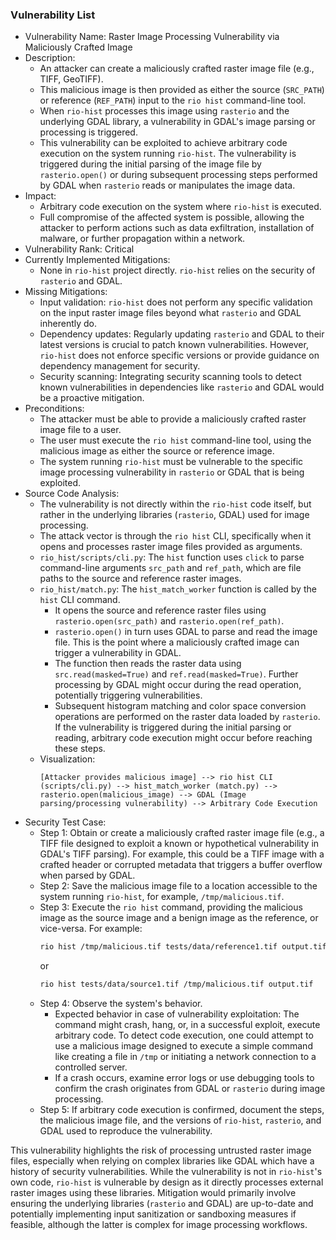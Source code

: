 ### Vulnerability List

- Vulnerability Name: Raster Image Processing Vulnerability via Maliciously Crafted Image
- Description:
    - An attacker can create a maliciously crafted raster image file (e.g., TIFF, GeoTIFF).
    - This malicious image is then provided as either the source (`SRC_PATH`) or reference (`REF_PATH`) input to the `rio hist` command-line tool.
    - When `rio-hist` processes this image using `rasterio` and the underlying GDAL library, a vulnerability in GDAL's image parsing or processing is triggered.
    - This vulnerability can be exploited to achieve arbitrary code execution on the system running `rio-hist`. The vulnerability is triggered during the initial parsing of the image file by `rasterio.open()` or during subsequent processing steps performed by GDAL when `rasterio` reads or manipulates the image data.
- Impact:
    - Arbitrary code execution on the system where `rio-hist` is executed.
    - Full compromise of the affected system is possible, allowing the attacker to perform actions such as data exfiltration, installation of malware, or further propagation within a network.
- Vulnerability Rank: Critical
- Currently Implemented Mitigations:
    - None in `rio-hist` project directly. `rio-hist` relies on the security of `rasterio` and GDAL.
- Missing Mitigations:
    - Input validation: `rio-hist` does not perform any specific validation on the input raster image files beyond what `rasterio` and GDAL inherently do.
    - Dependency updates: Regularly updating `rasterio` and GDAL to their latest versions is crucial to patch known vulnerabilities. However, `rio-hist` does not enforce specific versions or provide guidance on dependency management for security.
    - Security scanning: Integrating security scanning tools to detect known vulnerabilities in dependencies like `rasterio` and GDAL would be a proactive mitigation.
- Preconditions:
    - The attacker must be able to provide a maliciously crafted raster image file to a user.
    - The user must execute the `rio hist` command-line tool, using the malicious image as either the source or reference image.
    - The system running `rio-hist` must be vulnerable to the specific image processing vulnerability in `rasterio` or GDAL that is being exploited.
- Source Code Analysis:
    - The vulnerability is not directly within the `rio-hist` code itself, but rather in the underlying libraries (`rasterio`, GDAL) used for image processing.
    - The attack vector is through the `rio hist` CLI, specifically when it opens and processes raster image files provided as arguments.
    - `rio_hist/scripts/cli.py`: The `hist` function uses `click` to parse command-line arguments `src_path` and `ref_path`, which are file paths to the source and reference raster images.
    - `rio_hist/match.py`: The `hist_match_worker` function is called by the `hist` CLI command.
        - It opens the source and reference raster files using `rasterio.open(src_path)` and `rasterio.open(ref_path)`.
        - `rasterio.open()` in turn uses GDAL to parse and read the image file. This is the point where a maliciously crafted image can trigger a vulnerability in GDAL.
        - The function then reads the raster data using `src.read(masked=True)` and `ref.read(masked=True)`. Further processing by GDAL might occur during the read operation, potentially triggering vulnerabilities.
        - Subsequent histogram matching and color space conversion operations are performed on the raster data loaded by `rasterio`. If the vulnerability is triggered during the initial parsing or reading, arbitrary code execution might occur before reaching these steps.
    - Visualization:
        ```
        [Attacker provides malicious image] --> rio hist CLI (scripts/cli.py) --> hist_match_worker (match.py) --> rasterio.open(malicious_image) --> GDAL (Image parsing/processing vulnerability) --> Arbitrary Code Execution
        ```
- Security Test Case:
    - Step 1: Obtain or create a maliciously crafted raster image file (e.g., a TIFF file designed to exploit a known or hypothetical vulnerability in GDAL's TIFF parsing). For example, this could be a TIFF image with a crafted header or corrupted metadata that triggers a buffer overflow when parsed by GDAL.
    - Step 2: Save the malicious image file to a location accessible to the system running `rio-hist`, for example, `/tmp/malicious.tif`.
    - Step 3: Execute the `rio hist` command, providing the malicious image as the source image and a benign image as the reference, or vice-versa. For example:
        ```bash
        rio hist /tmp/malicious.tif tests/data/reference1.tif output.tif
        ```
        or
        ```bash
        rio hist tests/data/source1.tif /tmp/malicious.tif output.tif
        ```
    - Step 4: Observe the system's behavior.
        - Expected behavior in case of vulnerability exploitation: The command might crash, hang, or, in a successful exploit, execute arbitrary code. To detect code execution, one could attempt to use a malicious image designed to execute a simple command like creating a file in `/tmp` or initiating a network connection to a controlled server.
        - If a crash occurs, examine error logs or use debugging tools to confirm the crash originates from GDAL or `rasterio` during image processing.
    - Step 5: If arbitrary code execution is confirmed, document the steps, the malicious image file, and the versions of `rio-hist`, `rasterio`, and GDAL used to reproduce the vulnerability.

This vulnerability highlights the risk of processing untrusted raster image files, especially when relying on complex libraries like GDAL which have a history of security vulnerabilities. While the vulnerability is not in `rio-hist`'s own code, `rio-hist` is vulnerable by design as it directly processes external raster images using these libraries. Mitigation would primarily involve ensuring the underlying libraries (`rasterio` and GDAL) are up-to-date and potentially implementing input sanitization or sandboxing measures if feasible, although the latter is complex for image processing workflows.